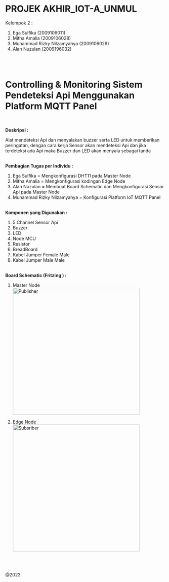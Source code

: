 # PROJEK AKHIR_IOT-A_UNMUL

Kelompok 2 :
1. Ega Sulfika (2009106011)
2. Mitha Amalia (2009106028)
3. Muhammad Rizky Nilzamyahya (2009106029)
4. Alan Nuzulan (2009196032)


<br><br><h1><b>Controlling & Monitoring Sistem Pendeteksi Api Menggunakan Platform MQTT Panel</b></h1><br>


<b>Deskripsi :</b>
<p>Alat mendeteksi Api dan menyalakan buzzer serta LED untuk memberikan peringatan, dengan cara kerja Sensor akan mendeteksi Api dan jika terdeteksi ada Api maka Buzzer dan LED akan menyala sebagai tanda</p>

<br><b>Pembagian Tugas per Individu :</b>
1. Ega Sulfika = Mengkonfigurasi DHT11 pada Master Node
2. Mitha Amalia = Mengkonfigurasi kodingan Edge Node
3. Alan Nuzulan = Membuat Board Schematic dan Mengkonfigurasi Sensor Api pada Master Node
4. Muhammad Rizky Nilzamyahya = Konfigurasi Platform IoT MQTT Panel


<br><b>Komponen yang Digunakan :</b>
1. 5 Channel Sensor Api 
2. Buzzer 
3. LED 
4. Node MCU 
5. Resistor 
6. BreadBoard 
7. Kabel Jumper Female Male 
8. Kabel Jumper Male Male 

<br><b>Board Schematic (Fritzing ) :</b>
1. Master Node 
<br><img src="https://github.com/land21/pa-praktikum-iot-unmul-a4/assets/69804370/ee446763-3a4b-44d6-a56f-83a913174d26" alt="Publisher" style="height:400px;"><br>

2. Edge Node
<br><img src="https://github.com/land21/pa-praktikum-iot-unmul-a4/assets/69804370/aa6c5b8a-f4e8-4e7a-8717-84d4d8097075" alt="Subsriber" style="height:400px;">

<br><br><br>@2023
